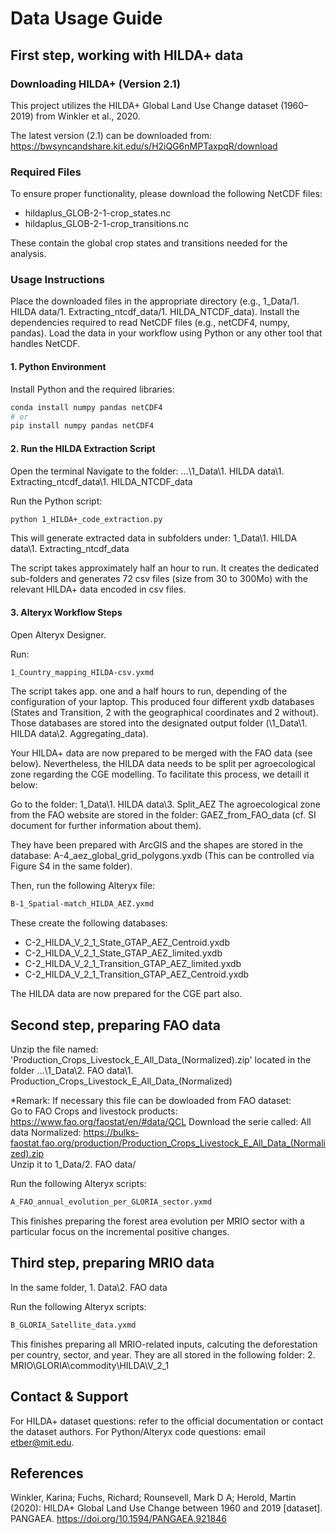 # Data Usage Guide

## First step, working with HILDA+ data

### Downloading HILDA+ (Version 2.1)
This project utilizes the HILDA+ Global Land Use Change dataset (1960–2019) from Winkler et al., 2020.

The latest version (2.1) can be downloaded from:
https://bwsyncandshare.kit.edu/s/H2iQG6nMPTaxpqR/download

### Required Files
To ensure proper functionality, please download the following NetCDF files:

- hildaplus_GLOB-2-1-crop_states.nc
- hildaplus_GLOB-2-1-crop_transitions.nc

These contain the global crop states and transitions needed for the analysis.

### Usage Instructions
Place the downloaded files in the appropriate directory (e.g., 1_Data/1. HILDA data/1. Extracting_ntcdf_data/1. HILDA_NTCDF_data).
Install the dependencies required to read NetCDF files (e.g., netCDF4, numpy, pandas).
Load the data in your workflow using Python or any other tool that handles NetCDF.

#### 1. Python Environment
Install Python and the required libraries:
```bash
conda install numpy pandas netCDF4
# or
pip install numpy pandas netCDF4
```

#### 2. Run the HILDA Extraction Script
Open the terminal
Navigate to the folder:
...\1_Data\1. HILDA data\1. Extracting_ntcdf_data\1. HILDA_NTCDF_data

Run the Python script:
```bash
python 1_HILDA+_code_extraction.py
```
This will generate extracted data in subfolders under:
1_Data\1. HILDA data\1. Extracting_ntcdf_data

The script takes approximately half an hour to run.
It creates the dedicated sub-folders and generates 72 csv files (size from 30 to 300Mo) with the relevant HILDA+ data encoded in csv files.

#### 3. Alteryx Workflow Steps
Open Alteryx Designer.

Run:
```bash
1_Country_mapping_HILDA-csv.yxmd
```
The script takes app. one and a half hours to run, depending of the configuration of your laptop.
This produced four different yxdb databases (States and Transition, 2 with the geographical coordinates and 2 without). 
Those databases are stored into the designated output folder (\1_Data\1. HILDA data\2. Aggregating_data).

Your HILDA+ data are now prepared to be merged with the FAO data (see below). 
Nevertheless, the HILDA data needs to be split per agroecological zone regarding the CGE modelling. 
To facilitate this process, we detaill it below:

Go to the folder: 
1_Data\1. HILDA data\3. Split_AEZ
The agroecological zone from the FAO website are stored in the folder: GAEZ_from_FAO_data  (cf. SI document for further information about them). 

They have been prepared with ArcGIS and the shapes are stored in the database: A-4_aez_global_grid_polygons.yxdb
(This can be controlled via Figure S4 in the same folder).

Then, run the following Alteryx file:
```bash
B-1_Spatial-match_HILDA_AEZ.yxmd
```

These create the following databases:
- C-2_HILDA_V_2_1_State_GTAP_AEZ_Centroid.yxdb
- C-2_HILDA_V_2_1_State_GTAP_AEZ_limited.yxdb
- C-2_HILDA_V_2_1_Transition_GTAP_AEZ_limited.yxdb
- C-2_HILDA_V_2_1_Transition_GTAP_AEZ_Centroid.yxdb

The HILDA data are now prepared for the CGE part also.

## Second step, preparing FAO data

Unzip the file named: 'Production_Crops_Livestock_E_All_Data_(Normalized).zip' located in the folder ...\1_Data\2. FAO data\1. Production_Crops_Livestock_E_All_Data_(Normalized)

*Remark: If necessary this file can be dowloaded from FAO dataset:    
Go to FAO Crops and livestock products: https://www.fao.org/faostat/en/#data/QCL 
Download the serie called: All data Normalized: https://bulks-faostat.fao.org/production/Production_Crops_Livestock_E_All_Data_(Normalized).zip  
Unzip it to 1_Data/2. FAO data/

Run the following Alteryx scripts:
```bash
A_FAO_annual_evolution_per_GLORIA_sector.yxmd
```
This finishes preparing the forest area evolution per MRIO sector with a particular focus on the incremental positive changes.

## Third step, preparing MRIO data
In the same folder, 1. Data\2. FAO data

Run the following Alteryx scripts:
```bash
B_GLORIA_Satellite_data.yxmd

```
This finishes preparing all MRIO-related inputs, calcuting the deforestation per country, sector, and year.
They are all stored in the following folder: 
2. MRIO\GLORIA\commodity\HILDA\V_2_1

## Contact & Support
For HILDA+ dataset questions: refer to the official documentation or contact the dataset authors.
For Python/Alteryx code questions: email etber@mit.edu.

## References
Winkler, Karina; Fuchs, Richard; Rounsevell, Mark D A; Herold, Martin (2020): HILDA+ Global Land Use Change between 1960 and 2019 [dataset].
PANGAEA. https://doi.org/10.1594/PANGAEA.921846
